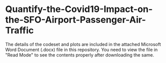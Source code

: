 # Quantify-the-Covid19-Impact-on-the-SFO-Airport-Passenger-Air-Traffic

The details of the codeset and plots are included in the attached Microsoft Word Document (.docx) file in this repository. 
You need to view the file in "Read Mode" to see the contents properly after downloading the same.

